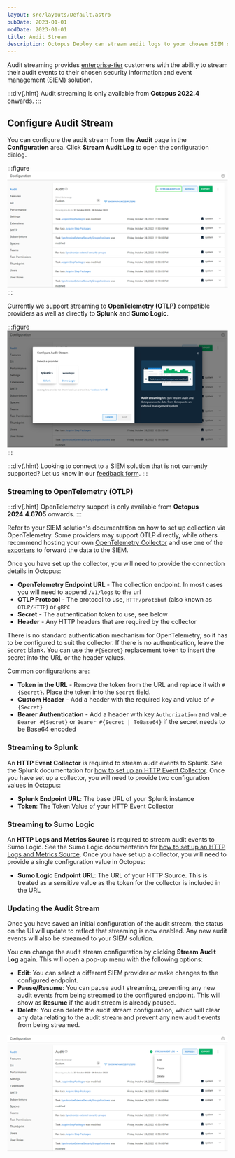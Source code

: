 ```yaml
---
layout: src/layouts/Default.astro
pubDate: 2023-01-01
modDate: 2023-01-01
title: Audit Stream
description: Octopus Deploy can stream audit logs to your chosen SIEM solution
---
```


Audit streaming provides [enterprise-tier](https://octopus.com/pricing) customers with the ability to stream their audit events to their chosen security information and event management (SIEM) solution.

:::div{.hint}
Audit streaming is only available from **Octopus 2022.4** onwards.
:::

## Configure Audit Stream

You can configure the audit stream from the **Audit** page in the **Configuration** area. Click **Stream Audit Log** to open the configuration dialog.

:::figure
![Audit Stream Not Configured](/docs/security/users-and-teams/auditing/images/audit-stream-not-configured.png)
:::

Currently we support streaming to **OpenTelemetry (OTLP)** compatible providers as well as directly to **Splunk** and **Sumo Logic**.

:::figure
![Audit Stream Configure Dialog](/docs/security/users-and-teams/auditing/images/audit-stream-configure-dialog.png)
:::

:::div{.hint}
Looking to connect to a SIEM solution that is not currently supported? Let us know in our [feedback form](https://oc.to/AuditStreamFeedbackForm).
:::

### Streaming to OpenTelemetry (OTLP)

:::div{.hint}
OpenTelemetry support is only available from **Octopus 2024.4.6705** onwards.
:::

Refer to your SIEM solution's documentation on how to set up collection via OpenTelemetry. Some providers may support OTLP directly, while others recommend hosting your own [OpenTelemetry Collector](https://github.com/open-telemetry/opentelemetry-collector) and use one of the [exporters](https://github.com/open-telemetry/opentelemetry-collector-contrib/tree/main/exporter) to forward the data to the SIEM.

Once you have set up the collector, you will need to provide the connection details in Octopus:
- **OpenTelemetry Endpoint URL** - The collection endpoint. In most cases you will need to append `/v1/logs` to the url
- **OTLP Protocol** - The protocol to use, `HTTP/protobuf` (also known as `OTLP/HTTP`) or `gRPC`
- **Secret** - The authentication token to use, see below
- **Header** - Any HTTP headers that are required by the collector

There is no standard authentication mechanism for OpenTelemetry, so it has to be configured to suit the collector. If there is no authentication, leave the `Secret` blank. You can use the `#{Secret}` replacement token to insert the secret into the URL or the header values.

Common configurations are:
- **Token in the URL** - Remove the token from the URL and replace it with `#{Secret}`. Place the token into the `Secret` field.
- **Custom Header** - Add a header with the required key and value of `#{Secret}`
- **Bearer Authentication** - Add a header with key `Authorization` and value `Bearer #{Secret}` or `Bearer #{Secret | ToBase64}` if the secret needs to be Base64 encoded

### Streaming to Splunk

An **HTTP Event Collector** is required to stream audit events to Splunk. See the Splunk documentation for [how to set up an HTTP Event Collector](https://docs.splunk.com/Documentation/Splunk/latest/Data/UsetheHTTPEventCollector). Once you have set up a collector, you will need to provide two configuration values in Octopus:

- **Splunk Endpoint URL**: The base URL of your Splunk instance
- **Token**: The Token Value of your HTTP Event Collector

### Streaming to Sumo Logic

An **HTTP Logs and Metrics Source** is required to stream audit events to Sumo Logic. See the Sumo Logic documentation for [how to set up an HTTP Logs and Metrics Source](https://help.sumologic.com/docs/send-data/hosted-collectors/http-source/logs-metrics/). Once you have set up a collector, you will need to provide a single configuration value in Octopus:

- **Sumo Logic Endpoint URL**: The URL of your HTTP Source. This is treated as a sensitive value as the token for the collector is included in the URL

### Updating the Audit Stream

Once you have saved an initial configuration of the audit stream, the status on the UI will update to reflect that streaming is now enabled. Any new audit events will also be streamed to your SIEM solution.

You can change the audit stream configuration by clicking **Stream Audit Log** again. This will open a pop-up menu with the following options:

- **Edit**: You can select a different SIEM provider or make changes to the configured endpoint.
- **Pause/Resume**: You can pause audit streaming, preventing any new audit events from being streamed to the configured endpoint. This will show as **Resume** if the audit stream is already paused.
- **Delete**: You can delete the audit stream configuration, which will clear any data relating to the audit stream and prevent any new audit events from being streamed.

![Update Audit Stream](/docs/security/users-and-teams/auditing/images/audit-stream-update.png)
